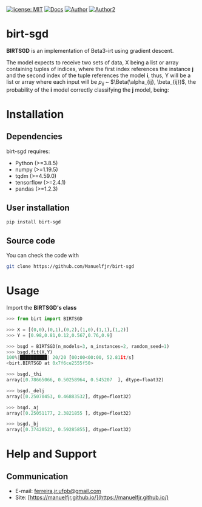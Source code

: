 [![license: MIT](https://img.shields.io/badge/license-MIT-red.svg?&logo=license&color=blue)](https://opensource.org/licenses/MIT)
[![Docs](https://img.shields.io/badge/docs-birtsgd-blue?&logo)](https://github.com/Manuelfjr/birt-sgd)
[![Author](https://img.shields.io/badge/author-manuelfjr-blue?&logo=github)](https://github.com/Manuelfjr)
[![Author2](https://img.shields.io/badge/author-tmfilho-blue?&logo=github)](https://github.com/tmfilho)

<!-- PyPi Status
![PyPI - Status](https://img.shields.io/pypi/status/pandas)
-->

<!-- PyPi Downloads
[![PyPi - Downloads](https://pypip.in/d/pandas/badge.png?&color=blue&logo=python)](https://pypi.org/project/pandas/#files)

[![PyPI - Downloads](https://img.shields.io/pypi/dm/scikit-learn?style=flat)](https://pypi.org/project/pandas/#files)
-->

<!-- Latest PyPI version
[![Latest PyPI version](https://img.shields.io/pypi/v/birt-sgd?logo=pypi)](https://pypi.python.org/pypi/birt-sgd)
-->

<!-- Release
[![GitHub release (latest by date)](https://img.shields.io/github/v/release/pandas-dev/pandas)](https://GitHub.com/pandas-dev/pandas/releases/)

[![GitHub release](https://img.shields.io/github/release/Manuelfjr/birt-sgd.svg)](https://GitHub.com/Manuelfjr/birt-sgd/releases/)
-->

<!-- Static download of pepy
[![Downloads](https://static.pepy.tech/personalized-badge/pandas?period=total&units=international_system&left_color=grey&right_color=red&left_text=downloads)](https://pepy.tech/project/pandas)
-->

<!-- Github downloads
[![Github All Releases](https://img.shields.io/github/downloads/pandas-dev/pandas/total.svg?&logo=github&color=blue)]()
-->

<!-- Lines of code
![Lines of code](https://img.shields.io/tokei/lines/github/Manuelfjr/birt-sgd)
-->

<!-- Code size
![GitHub code size in bytes](https://img.shields.io/github/languages/code-size/pandas-dev/pandas)
-->

<!-- Github contributors
![GitHub contributors](https://img.shields.io/github/contributors/pandas-dev/pandas)
-->

<!--
[![Downloads](https://pepy.tech/badge/pandas)](https://pepy.tech/project/pandas)    
-->

# birt-sgd
**BIRTSGD** is an implementation of Beta3-irt using gradient descent.

The model expects to receive two sets of data, X being a list or array containing tuples of indices, where the first index references the instance __j__ and the second index of the tuple references the model __i__, thus, Y will be a list or array where each input will be $p_{ij}$ ~ $\Beta(\alpha_{ij}, \beta_{ij})$, the probability of the __i__ model correctly classifying the __j__ model, being:
<!--
$$
p_{ij} \sim Beta(\alpha_{ij}, \beta_{ij}),
$$
$$
\alpha_{ij} = F_{\alpha}(\theta_{i}, \delta_{j}, a_{j}) = \bigg(\frac{\theta_{i}}{\delta_{j}}\bigg)^{a_{j}},
$$
$$
\beta_{ij} = F_{\beta}(\theta_{i}, \delta_{j}, a_{j}) = \bigg(\frac{1 - \theta_{i}}{1 - \delta_{j}}\bigg)^{a_{j}},
$$
$$
\theta_{i} \sim B(1,1), \delta_{j} \sim B(1,1), a_{j} \sim N(1, \sigma^{2}_{0})
$$
where,
$$
E[p_{ij} | \theta_i,\delta_j,a_j] = \frac{\alpha_{ij}}{\alpha_{ij} + \beta_{ij}} = \frac{1}{1 - \big(\frac{\delta_{j}}{1 - \delta_{j}}\big)^{a_{j}}\cdot \big(\frac{\theta_{i}}{1 - \theta_{i}}\big)^{ - a_{j}} }
$$
-->
# Installation
## Dependencies 
birt-sgd requires:
- Python (>=3.8.5)
- numpy (>=1.19.5)
- tqdm (>=4.59.0)
- tensorflow (>=2.4.1)
- pandas (>=1.2.3)

## User installation

```bash
pip install birt-sgd
```

## Source code 
You can check the code with 
```bash
git clone https://github.com/Manuelfjr/birt-sgd
```

# Usage
Import the **BIRTSGD's class**

```py
>>> from birt import BIRTSGD
```

```py
>>> X = [(0,0),(0,1),(0,2),(1,0),(1,1),(1,2)]
>>> Y = [0.98,0.81,0.12,0.567,0.76,0.9]
```

```py
>>> bsgd = BIRTSGD(n_models=3, n_instances=2, random_seed=1)
>>> bsgd.fit(X,Y)
100%|██████████| 20/20 [00:00<00:00, 52.81it/s]
<birt.BIRTSGD at 0x7f6ce2555f50>
```

```py 
>>> bsgd._thi
array([0.78665066, 0.50258964, 0.545207  ], dtype=float32)
```

```py
>>> bsgd._delj
array([0.25070453, 0.46883532], dtype=float32)
```

```py
>>> bsgd._aj
array([0.25051177, 2.3821855 ], dtype=float32)
```

```py
>>> bsgd._bj
array([0.37420523, 0.59285855], dtype=float32)  
```

# Help and Support
## Communication

- E-mail: [ferreira.jr.ufpb@gmail.com]()
- Site: [https://manuelfjr.github.io/](https://manuelfjr.github.io/)